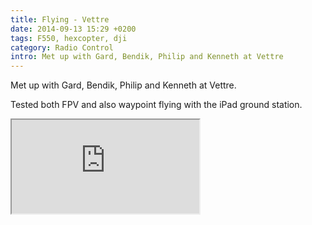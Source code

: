 ```yaml
---
title: Flying - Vettre
date: 2014-09-13 15:29 +0200
tags: F550, hexcopter, dji
category: Radio Control
intro: Met up with Gard, Bendik, Philip and Kenneth at Vettre
---
```


Met up with Gard, Bendik, Philip and Kenneth at Vettre.

Tested both FPV and also waypoint flying with the iPad ground station.

<div class="ratio ratio-16x9">
  <iframe src="https://www.youtube.com/embed/rlnB0e3FxhE" title="Vettre - 13th Sep" allow="accelerometer; autoplay; clipboard-write; encrypted-media; gyroscope; picture-in-picture" allowfullscreen></iframe>
</div>
